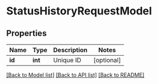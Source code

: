 # StatusHistoryRequestModel

## Properties
Name | Type | Description | Notes
------------ | ------------- | ------------- | -------------
**id** | **int** | Unique ID | [optional] 

[[Back to Model list]](../README.md#documentation-for-models) [[Back to API list]](../README.md#documentation-for-api-endpoints) [[Back to README]](../README.md)



